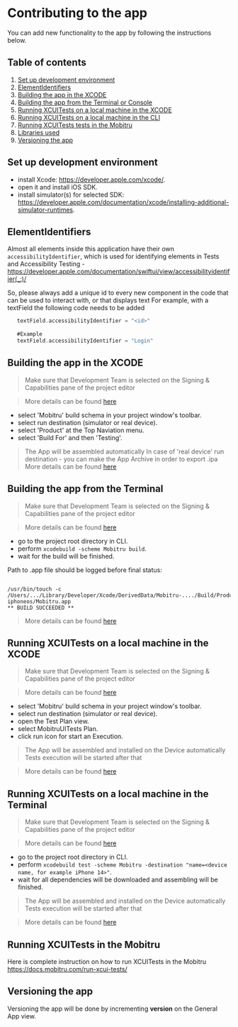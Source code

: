 # Contributing to the app

You can add new functionality to the app by following the instructions below.

## Table of contents

1. [Set up development environment](#set-up-development-environment)
1. [ElementIdentifiers](#elemen-identifiers)
1. [Building the app in the XCODE](#building-the-app-in-the-xcode)
1. [Building the app from the Terminal or Console](#building-the-app-from-the-terminal-or-console)
1. [Running XCUITests on a local machine in the XCODE](#running-xcuitests-on-a-local-machine-in-the-xcode)
1. [Running XCUITests on a local machine in the CLI](#running-xcuitests-on-a-local-machine-in-the-cli)
1. [Running XCUITests tests in the Mobitru](#running-xcuitests-in-the-mobitru)
1. [Libraries used](#libraries-used)
1. [Versioning the app](#versioning-the-app)

## Set up development environment

- install Xcode: https://developer.apple.com/xcode/.
- open it and install iOS SDK.
- install simulator(s) for selected SDK: https://developer.apple.com/documentation/xcode/installing-additional-simulator-runtimes.

## ElementIdentifiers
Almost all elements inside this application have their own `accessibilityIdentifier`, 
which is used for identifying elements in Tests and Accessibility Testing - https://developer.apple.com/documentation/swiftui/view/accessibilityidentifier(_:)/

So, please always add a unique id to every new component in the code that can be used to interact with, or that displays text
For example, with a textField the following code needs to be added

 ```swift
    textField.accessibilityIdentifier = "<id>"
    
    #Example
    textField.accessibilityIdentifier = "Login"
 
 ```

## Building the app in the XCODE
> Make sure that Development Team is selected on the Signing & Capabilities pane of the project editor

> More details can be found [here](https://help.apple.com/xcode/mac/current/#/dev23aab79b4)

- select 'Mobitru' build schema in your project window's toolbar.
- select run destination (simulator or real device). 
- select 'Product' at the Top Naviation menu. 
- select 'Build For' and then 'Testing'.

> The App will be assembled automatically
> In case of 'real device' run destination - you can make the App Archive in order to export .ipa
> More details can be found [here](https://developer.apple.com/documentation/xcode/building-and-running-an-app)

## Building the app from the Terminal
> Make sure that Development Team is selected on the Signing & Capabilities pane of the project editor

> More details can be found [here](https://help.apple.com/xcode/mac/current/#/dev23aab79b4)

- go to the project root directory in CLI.
- perform `xcodebuild -scheme Mobitru build`.
- wait for the build will be finished.

 Path to .app file should be logged before final status:
 
 ```
 
 /usr/bin/touch -c /Users/.../Library/Developer/Xcode/DerivedData/Mobitru-..../Build/Products/Debug-iphoneos/Mobitru.app
** BUILD SUCCEEDED **
 
 ```
 
> More details can be found [here](https://developer.apple.com/library/archive/technotes/tn2339/_index.html)

## Running XCUITests on a local machine in the XCODE
> Make sure that Development Team is selected on the Signing & Capabilities pane of the project editor

> More details can be found [here](https://help.apple.com/xcode/mac/current/#/dev23aab79b4)

- select 'Mobitru' build schema in your project window's toolbar.
- select run destination (simulator or real device). 
- open the Test Plan view.
- select MobitruUITests Plan.
- click run icon for start an Execution.

> The App will be assembled and installed on the Device automatically
> Tests execution will be started after that

> More details can be found [here](https://developer.apple.com/documentation/xcode/running-tests-and-interpreting-results?changes=__3)

## Running XCUITests on a local machine in the Terminal
> Make sure that Development Team is selected on the Signing & Capabilities pane of the project editor

> More details can be found [here](https://help.apple.com/xcode/mac/current/#/dev23aab79b4)

- go to the project root directory in CLI.
- perform `xcodebuild test -scheme Mobitru -destination "name=<device name, for example iPhone 14>"`.
- wait for all dependencies will be downloaded and assembling will be finished.

> The App will be assembled and installed on the Device automatically
> Tests execution will be started after that

> More details can be found [here](https://developer.apple.com/documentation/xcode/running-tests-and-interpreting-results?changes=__3)

## Running XCUITests in the Mobitru

Here is complete instruction on how to run XCUITests in the Mobitru https://docs.mobitru.com/run-xcui-tests/

## Versioning the app
Versioning the app will be done by incrementing **version** on the General App view.
